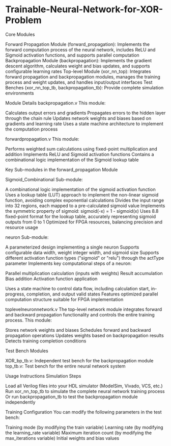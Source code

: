 # Trainable-Neural-Network-for-XOR-Problem
Core Modules

Forward Propagation Module (forward_propagation): Implements the forward computation process of the neural network, includes ReLU and Sigmoid activation functions, and supports parallel computation
Backpropagation Module (backpropagation): Implements the gradient descent algorithm, calculates weight and bias updates, and supports configurable learning rates
Top-level Module (xor_nn_top): Integrates forward propagation and backpropagation modules, manages the training process and weight updates, and handles input/output interfaces
Test Benches (xor_nn_top_tb, backpropagation_tb): Provide complete simulation environments

Module Details
backpropagation.v
This module:

Calculates output errors and gradients
Propagates errors to the hidden layer through the chain rule
Updates network weights and biases based on gradients and learning rate
Uses a state machine architecture to implement the computation process

forwardpropagation.v
This module:

Performs weighted sum calculations using fixed-point multiplication and addition
Implements ReLU and Sigmoid activation functions
Contains a combinational logic implementation of the Sigmoid lookup table

Key Sub-modules in the forward_propagation Module

Sigmoid_Combinational Sub-module:

A combinational logic implementation of the sigmoid activation function
Uses a lookup table (LUT) approach to implement the non-linear sigmoid function, avoiding complex exponential calculations
Divides the input range into 32 regions, each mapped to a pre-calculated sigmoid value
Implements the symmetric property of sigmoid: sigmoid(-x) = 1 - sigmoid(x)
Uses 8.8 fixed-point format for the lookup table, accurately representing sigmoid outputs from 0 to 1
Optimized for FPGA resources, balancing precision and resource usage


neuron Sub-module:

A parameterized design implementing a single neuron
Supports configurable data width, weight integer width, and sigmoid size
Supports different activation function types ("sigmoid" or "relu") through the actType parameter
Implements key computational steps of a neuron:

Parallel multiplication calculation (inputs with weights)
Result accumulation
Bias addition
Activation function application


Uses a state machine to control data flow, including calculation start, in-progress, completion, and output valid states
Features optimized parallel computation structure suitable for FPGA implementation



toplevelneuronnetwork.v
The top-level network module integrates forward and backward propagation functionality and controls the entire training process. This module:

Stores network weights and biases
Schedules forward and backward propagation operations
Updates weights based on backpropagation results
Detects training completion conditions

Test Bench Modules

XOR_bp_tb.v: Independent test bench for the backpropagation module
top_tb.v: Test bench for the entire neural network system

Usage Instructions
Simulation Steps

Load all Verilog files into your HDL simulator (ModelSim, Vivado, VCS, etc.)
Run xor_nn_top_tb to simulate the complete neural network training process
Or run backpropagation_tb to test the backpropagation module independently

Training Configuration
You can modify the following parameters in the test bench:

Training mode (by modifying the train variable)
Learning rate (by modifying the learning_rate variable)
Maximum iteration count (by modifying the max_iterations variable)
Initial weights and bias values
